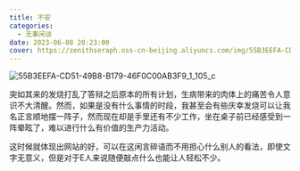 ```yaml
---
title: 不安
categories:
  - 无事闲谈
date: 2023-06-08 20:23:00
cover: https://zenithseraph.oss-cn-beijing.aliyuncs.com/img/55B3EEFA-CD51-49B8-B179-46F0C00AB3F9_1_105_c.jpeg
---
```


![55B3EEFA-CD51-49B8-B179-46F0C00AB3F9_1_105_c](https://zenithseraph.oss-cn-beijing.aliyuncs.com/img/55B3EEFA-CD51-49B8-B179-46F0C00AB3F9_1_105_c.jpeg)

突如其来的发烧打乱了答辩之后原本的所有计划，生病带来的肉体上的痛苦令人意识不大清醒。然而，如果是没有什么事情的时段，我甚至会有些庆幸发烧可以让我名正言顺地摆一阵子，然而现在却是手里还有不少工作，坐在桌子前已经感受到一阵晕眩了，难以进行什么有价值的生产力活动。

这时候就体现出网站的好，可以在这闲言碎语而不用担心什么别人的看法，即使文字无意义，但是对于E人来说随便敲点什么也能让人轻松不少。
